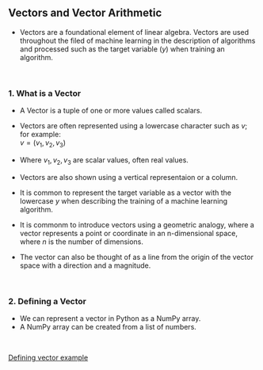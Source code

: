 ## Vectors and Vector Arithmetic
* Vectors are a foundational element of linear algebra. Vectors are used throughout the filed of machine learning in the description of algorithms and processed such as the target variable ($y$) when training an algorithm.

</br>

### 1. What is a Vector
* A Vector is a tuple of one or more values called scalars.
* Vectors are often represented using a lowercase character such as $v$; for example:
<br>$v = (v_1, v_2, v_3)$

* Where $v_1, v_2, v_3$ are scalar values, often real values.
* Vectors are also shown using a vertical representaion or a column.
* It is common to represent the target variable as a vector with the lowercase $y$ when describing the training of a machine learning algorithm.
* It is commonm to introduce vectors using a geometric analogy, where a vector represents a point or coordinate in an n-dimensional space, where $n$ is the number of dimensions.
* The vector can also be thought of as a line from the origin of the vector space with a direction and a magnitude.

</br>

### 2. Defining a Vector
* We can represent a vector in Python as a NumPy array.
* A NumPy array can be created from a list of numbers.

</br>

[Defining vector example](./defining_vector.py)

</br>